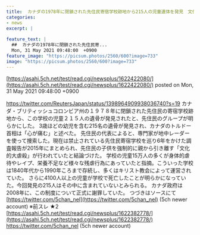```yaml
---
title:  カナダの1978年に閉鎖された先住民寄宿学校跡地から215人の児童遺体を発見　文化的大虐殺と結論…  ★3  
categories:
- news
excerpt: |
  
feature_text: |
  ##  カナダの1978年に閉鎖された先住民寄...
  Mon, 31 May 2021 09:48:00  +0900
feature_image: "https://picsum.photos/2560/600?image=733"
image: "https://picsum.photos/2560/600?image=733"
---
```


[https://asahi.5ch.net/test/read.cgi/newsplus/1622422080/](https://asahi.5ch.net/test/read.cgi/newsplus/1622422080/)
posted on Mon, 31 May 2021 09:48:00  +0900

<!--more-->

https://twitter.com/ReutersJapan/status/1398964909938036740?s=19 カナダ・ブリティッシュコロンビア州の１９７８年に閉鎖された先住民の寄宿学校跡地から、この学校の児童２１５人の遺骨が発見されたと、先住民のグループが明らかにした。 3歳ほどの幼児を含む215名の遺骨が発見され、カナダのトルドー首相は「心が痛む」と述べた。 先住民の代表によると、専門家が地中レーダーを使って捜索した。現在は禁止されている先住民寄宿学校を巡り6年をかけた調査報告が2015年にまとめられ、先住民の子供を強制的に親から引き離す「文化的大虐殺」が行われていたと結論づけた。 学校の児童15万人の多くが身体的虐待やレイプ、栄養不足など様々な残虐行為にあっていたと指摘。こういった学校は1840年代から1990年ころまで存続し、多くはキリスト教会によって運営されていた。 さらに4100人以上の児童が学校で死亡したことが明らかになっていた。今回発見の215人はその中に含まれていないとみられる。 カナダ政府は2008年に、この制度について正式に謝罪していた。 つづきはソースにて [https://twitter.com/5chan_nel](https://twitter.com/5chan_nel) (5ch newer account) ※前スレ ★2 [https://asahi.5ch.net/test/read.cgi/newsplus/1622382778/](https://asahi.5ch.net/test/read.cgi/newsplus/1622382778/) https://twitter.com/5chan_nel (5ch newer account)
